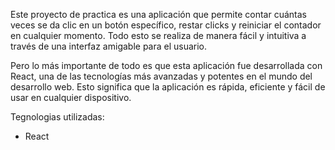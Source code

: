 Este proyecto de practica es una aplicación que permite contar cuántas veces se da clic en un botón específico, restar clicks y reiniciar el contador en cualquier momento. Todo esto se realiza de manera fácil y intuitiva a través de una interfaz amigable para el usuario.

Pero lo más importante de todo es que esta aplicación fue desarrollada con React, una de las tecnologías más avanzadas y potentes en el mundo del desarrollo web. Esto significa que la aplicación es rápida, eficiente y fácil de usar en cualquier dispositivo.

Tegnologias utilizadas:

- React